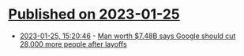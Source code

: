 # [Published on 2023-01-25](index.md)

* [2023-01-25, 15:20:46](https://news.ycombinator.com/item?id=34519251) - [Man worth $7.48B says Google should cut 28,000 more people after layoffs](https://www.sfgate.com/tech/article/billionaire-hohn-more-google-layoffs-17736530.php)
